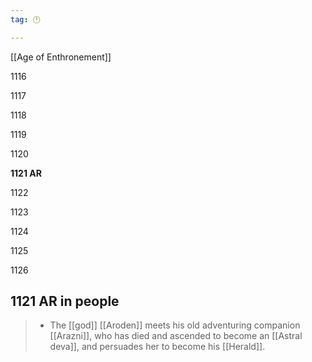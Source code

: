 ```yaml
---
tag: 🕛

---
```

[[Age of Enthronement]]


1116

1117

1118

1119

1120

**1121 AR**

1122

1123

1124

1125

1126



## 1121 AR in people

>  - The [[god]] [[Aroden]] meets his old adventuring companion [[Arazni]], who has died and ascended to become an [[Astral deva]], and persuades her to become his [[Herald]].






